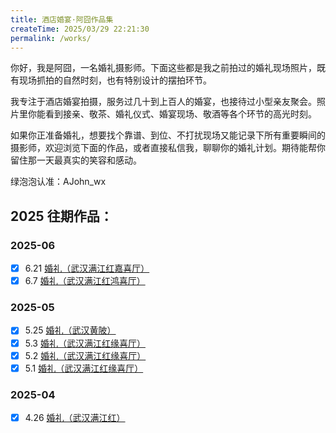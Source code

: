 ```yaml
---
title: 酒店婚宴·阿囧作品集
createTime: 2025/03/29 22:21:30
permalink: /works/
---
```


你好，我是阿囧，一名婚礼摄影师。下面这些都是我之前拍过的婚礼现场照片，既有现场抓拍的自然时刻，也有特别设计的摆拍环节。

我专注于酒店婚宴拍摄，服务过几十到上百人的婚宴，也接待过小型亲友聚会。照片里你能看到接亲、敬茶、婚礼仪式、婚宴现场、敬酒等各个环节的高光时刻。

如果你正准备婚礼，想要找个靠谱、到位、不打扰现场又能记录下所有重要瞬间的摄影师，欢迎浏览下面的作品，或者直接私信我，聊聊你的婚礼计划。期待能帮你留住那一天最真实的笑容和感动。

绿泡泡认准：AJohn_wx

<Swiper
  :items="[
  'https://oss.ajohn.top/blog/works/2025-06-21/1.webp',
  'https://oss.ajohn.top/blog/works/2025-06-21/2.webp',
  'https://oss.ajohn.top/blog/works/2025-05-25/4.webp',
  'https://oss.ajohn.top/blog/works/2025-06-21/8.webp',
  'https://oss.ajohn.top/blog/works/2025-05-25/5.webp',
  'https://oss.ajohn.top/blog/works/2025-06-21/4.webp',
  'https://oss.ajohn.top/blog/works/2025-05-25/12.webp',
  'https://oss.ajohn.top/blog/works/2025-05-02/9.webp',
  'https://oss.ajohn.top/blog/works/2025-05-01/6.webp',
  ]"
  mode="carousel"
  :slides-per-view="3"
  :space-between="20"
  :speed="5500"
/>

<Swiper :items="[
  'https://oss.ajohn.top/blog/works/2025-05-01/1.webp',
  'https://oss.ajohn.top/blog/works/2025-05-25/6.webp',
  'https://oss.ajohn.top/blog/works/2025-05-01/2.webp',
  'https://oss.ajohn.top/blog/works/2025-05-03/2.webp',
  'https://oss.ajohn.top/blog/works/2025-05-25/11.webp',
  'https://oss.ajohn.top/blog/works/2025-05-03/9.webp',
  ]" 
  effect="cards" />

## 2025 往期作品：

### 2025-06

- [x] 6.21 [婚礼（武汉满江红嘉喜厅）](./2025-06/2025-06-21.md)
- [x] 6.7 [婚礼（武汉满江红鸿喜厅）](./2025-06/2025-06-07.md)

### 2025-05
  
- [x] 5.25 [婚礼（武汉黄陂）](./2025-05/2025-05-25.md)
- [x] 5.3 [婚礼（武汉满江红缘喜厅）](./2025-05/2025-05-03.md)
- [x] 5.2 [婚礼（武汉满江红缘喜厅）](./2025-05/2025-05-02.md)
- [x] 5.1 [婚礼（武汉满江红缘喜厅）](./2025-05/2025-05-01.md)

### 2025-04

- [x] 4.26 [婚礼（武汉满江红）](./2025-04/2025-04-26.md)
